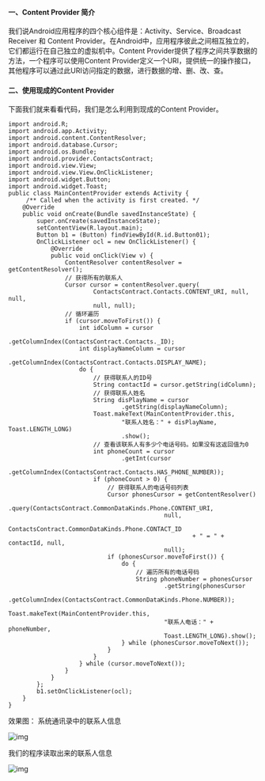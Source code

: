 #### 一、Content Provider 简介
我们说Android应用程序的四个核心组件是：Activity、Service、Broadcast Receiver 和 Content Provider。在Android中，应用程序彼此之间相互独立的，它们都运行在自己独立的虚拟机中。Content Provider提供了程序之间共享数据的方法，一个程序可以使用Content Provider定义一个URI，提供统一的操作接口，其他程序可以通过此URI访问指定的数据，进行数据的增、删、改、查。
#### 二、使用现成的Content Provider
下面我们就来看看代码，我们是怎么利用到现成的Content Provider。
```  
import android.R;
import android.app.Activity;
import android.content.ContentResolver;
import android.database.Cursor;
import android.os.Bundle;
import android.provider.ContactsContract;
import android.view.View;
import android.view.View.OnClickListener;
import android.widget.Button;
import android.widget.Toast;
public class MainContentProvider extends Activity {
	 /** Called when the activity is first created. */
	@Override
	public void onCreate(Bundle savedInstanceState) {
		super.onCreate(savedInstanceState);
		setContentView(R.layout.main);
		Button b1 = (Button) findViewById(R.id.Button01);
		OnClickListener ocl = new OnClickListener() {
			@Override
			public void onClick(View v) {
				ContentResolver contentResolver = getContentResolver();
				// 获得所有的联系人
				Cursor cursor = contentResolver.query(
						ContactsContract.Contacts.CONTENT_URI, null, null,
						null, null);
				// 循环遍历
				if (cursor.moveToFirst()) {
					int idColumn = cursor
							.getColumnIndex(ContactsContract.Contacts._ID);
					int displayNameColumn = cursor
							.getColumnIndex(ContactsContract.Contacts.DISPLAY_NAME);
					do {
						// 获得联系人的ID号
						String contactId = cursor.getString(idColumn);
						// 获得联系人姓名
						String disPlayName = cursor
								.getString(displayNameColumn);
						Toast.makeText(MainContentProvider.this,
								"联系人姓名：" + disPlayName, Toast.LENGTH_LONG)
								.show();
						// 查看该联系人有多少个电话号码。如果没有这返回值为0
						int phoneCount = cursor
								.getInt(cursor
										.getColumnIndex(ContactsContract.Contacts.HAS_PHONE_NUMBER));
						if (phoneCount > 0) {
							// 获得联系人的电话号码列表
							Cursor phonesCursor = getContentResolver()
									.query(ContactsContract.CommonDataKinds.Phone.CONTENT_URI,
											null,
											ContactsContract.CommonDataKinds.Phone.CONTACT_ID
													+ " = " + contactId, null,
											null);
							if (phonesCursor.moveToFirst()) {
								do {
									// 遍历所有的电话号码
									String phoneNumber = phonesCursor
											.getString(phonesCursor
													.getColumnIndex(ContactsContract.CommonDataKinds.Phone.NUMBER));
									Toast.makeText(MainContentProvider.this,
											"联系人电话：" + phoneNumber,
											Toast.LENGTH_LONG).show();
								} while (phonesCursor.moveToNext());
							}
						}
					} while (cursor.moveToNext());
				}
			}
		};
		b1.setOnClickListener(ocl);
	}
}
```
效果图：
系统通讯录中的联系人信息

![img](http://emanual.github.io/md-android/img/component_provider/07_provider.jpg)  

我们的程序读取出来的联系人信息

![img](http://emanual.github.io/md-android/img/component_provider/07_provider2.jpg)   